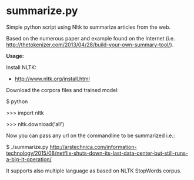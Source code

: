 # summarize.py
Simple python script using Nltk to summarize articles from the web.

Based on the numerous paper and example found on the Internet (i.e. http://thetokenizer.com/2013/04/28/build-your-own-summary-tool/).

<b>Usage:</b>

Install NLTK: 
 - http://www.nltk.org/install.html
 
Download the corpora files and trained model:


$ python

\>\>\> import nltk

\>\>\> nltk.download('all')


Now you can pass any url on the commandline to be summarized i.e.:

$ ./summarize.py http://arstechnica.com/information-technology/2015/08/netflix-shuts-down-its-last-data-center-but-still-runs-a-big-it-operation/

It supports also multiple language as based on NLTK StopWords corpus.
